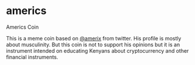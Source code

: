 # americs
 Americs Coin

This is a meme coin based on [@amerix](https://twitter.com/amerix) from twitter.
His profile is mostly about musculinity. But this coin is not to support his opinions but 
it is an instrument intended on educating Kenyans about cryptocurrency and other financial instruments.
